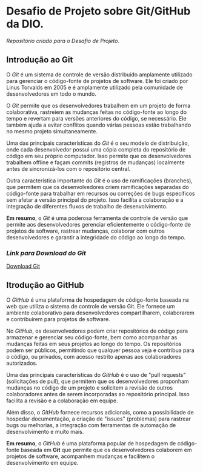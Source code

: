 # Desafio de Projeto sobre Git/GitHub da DIO.
*Repositório criado para o Desafio de Projeto*.

## **Introdução ao Git**
O *Git* é um sistema de controle de versão distribuído amplamente utilizado para gerenciar o código-fonte de projetos de software. Ele foi criado por Linus Torvalds em 2005 e é amplamente utilizado pela comunidade de desenvolvedores em todo o mundo.

O *Git* permite que os desenvolvedores trabalhem em um projeto de forma colaborativa, rastreiem as mudanças feitas no código-fonte ao longo do tempo e revertam para versões anteriores do código, se necessário. Ele também ajuda a evitar conflitos quando várias pessoas estão trabalhando no mesmo projeto simultaneamente.

Uma das principais características do *Git* é o seu modelo de distribuição, onde cada desenvolvedor possui uma cópia completa do repositório de código em seu próprio computador. Isso permite que os desenvolvedores trabalhem offline e façam commits (registros de mudanças) localmente antes de sincronizá-los com o repositório central.

Outra característica importante do *Git* é o uso de ramificações (branches), que permitem que os desenvolvedores criem ramificações separadas do código-fonte para trabalhar em recursos ou correções de bugs específicos sem afetar a versão principal do projeto. Isso facilita a colaboração e a integração de diferentes fluxos de trabalho de desenvolvimento.

**Em resumo**, o *Git* é uma poderosa ferramenta de controle de versão que permite aos desenvolvedores gerenciar eficientemente o código-fonte de projetos de software, rastrear mudanças, colaborar com outros desenvolvedores e garantir a integridade do código ao longo do tempo.

### *Link para Download do Git*
[Download Git](https://git-scm.com/)

## **Itrodução ao GitHub**
O *GitHub* é uma plataforma de hospedagem de código-fonte baseada na web que utiliza o sistema de controle de versão Git. Ele fornece um ambiente colaborativo para desenvolvedores compartilharem, colaborarem e contribuírem para projetos de software.

No *GitHub*, os desenvolvedores podem criar repositórios de código para armazenar e gerenciar seu código-fonte, bem como acompanhar as mudanças feitas em seus projetos ao longo do tempo. Os repositórios podem ser públicos, permitindo que qualquer pessoa veja e contribua para o código, ou privados, com acesso restrito apenas aos colaboradores autorizados.

Uma das principais características do *GitHub* é o uso de "pull requests" (solicitações de pull), que permitem que os desenvolvedores proponham mudanças no código de um projeto e solicitem a revisão de outros colaboradores antes de serem incorporadas ao repositório principal. Isso facilita a revisão e a colaboração em equipe.

Além disso, o *GitHub* fornece recursos adicionais, como a possibilidade de hospedar documentação, a criação de "issues" (problemas) para rastrear bugs ou melhorias, a integração com ferramentas de automação de desenvolvimento e muito mais.

**Em resumo**, o *GitHub* é uma plataforma popular de hospedagem de código-fonte baseada em **Git** que permite que os desenvolvedores colaborem em projetos de software, acompanhem mudanças e facilitem o desenvolvimento em equipe.

